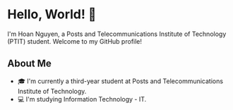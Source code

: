 # Hello, World! 👋

I'm Hoan Nguyen, a Posts and Telecommunications Institute of Technology (PTIT) student. Welcome to my GitHub profile!

## About Me

- 🎓 I'm currently a third-year student at Posts and Telecommunications Institute of Technology.
- 💻 I'm studying Information Technology - IT.

